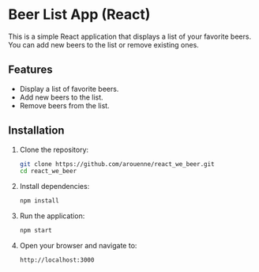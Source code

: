 # Beer List App (React)

This is a simple React application that displays a list of your favorite beers. You can add new beers to the list or remove existing ones.

## Features

- Display a list of favorite beers.
- Add new beers to the list.
- Remove beers from the list.

## Installation

1. Clone the repository:

   ```bash
   git clone https://github.com/arouenne/react_we_beer.git
   cd react_we_beer

2. Install dependencies:

   ```bash
   npm install

   ```

3. Run the application:

   ```bash
   npm start

   ```

4. Open your browser and navigate to:

   ```bash
   http://localhost:3000
   ```
